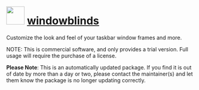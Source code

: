﻿# <img src="https://rawcdn.githack.com/virtualex-itv/chocolatey-packages/a6a17ba116423e628f23a1febebb931ed230c670/icons/windowblinds.png" width="48" height="48"/> [windowblinds](https://community.chocolatey.org/packages/windowblinds)

Customize the look and feel of your taskbar window frames and more.

NOTE: This is commercial software, and only provides a trial version. Full usage will require the purchase of a license.

**Please Note**: This is an automatically updated package. If you find it is out of date by more than a day or two, please contact the maintainer(s) and let them know the package is no longer updating correctly.
